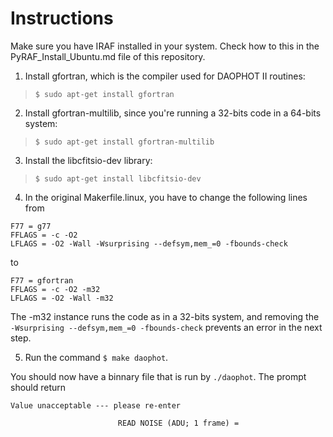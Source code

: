 # Instructions

Make sure you have IRAF installed in your system. Check how to this in the PyRAF_Install_Ubuntu.md file of this repository.

1. Install gfortran, which is the compiler used for DAOPHOT II routines:

> ```$ sudo apt-get install gfortran```

2. Install gfortran-multilib, since you're running a 32-bits code in a 64-bits system:

> ```$ sudo apt-get install gfortran-multilib```

3. Install the libcfitsio-dev library:

> ```$ sudo apt-get install libcfitsio-dev```

4. In the original Makerfile.linux, you have to change the following lines from

```
F77 = g77
FFLAGS = -c -O2
LFLAGS = -O2 -Wall -Wsurprising --defsym,mem_=0 -fbounds-check
```
to

```
F77 = gfortran
FFLAGS = -c -O2 -m32
LFLAGS = -O2 -Wall -m32
```

The -m32 instance runs the code as in a 32-bits system, and removing the 
```-Wsurprising --defsym,mem_=0 -fbounds-check``` prevents an error in the next step.

5. Run the command ```$ make daophot```.

You should now have a binnary file that is run by ```./daophot```. The prompt should return
```
Value unacceptable --- please re-enter

                        READ NOISE (ADU; 1 frame) = 
```
